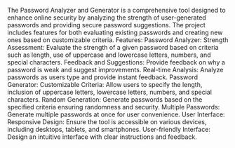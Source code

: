 The Password Analyzer and Generator is a comprehensive tool designed to enhance online security by analyzing the strength of user-generated passwords and providing secure password suggestions. 
The project includes features for both evaluating existing passwords and creating new ones based on customizable criteria.
Features:
Password Analyzer:
Strength Assessment: Evaluate the strength of a given password based on criteria such as length, use of uppercase and lowercase letters, numbers, and special characters.
Feedback and Suggestions: Provide feedback on why a password is weak and suggest improvements.
Real-time Analysis: Analyze passwords as users type and provide instant feedback.
Password Generator:
Customizable Criteria: Allow users to specify the length, inclusion of uppercase letters, lowercase letters, numbers, and special characters.
Random Generation: Generate passwords based on the specified criteria ensuring randomness and security.
Multiple Passwords: Generate multiple passwords at once for user convenience.
User Interface:
Responsive Design: Ensure the tool is accessible on various devices, including desktops, tablets, and smartphones.
User-friendly Interface: Design an intuitive interface with clear instructions and feedback.
